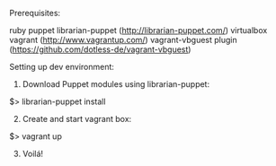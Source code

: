 Prerequisites:

  ruby
  puppet
  librarian-puppet (http://librarian-puppet.com/)
  virtualbox
  vagrant (http://www.vagrantup.com/)
  vagrant-vbguest plugin (https://github.com/dotless-de/vagrant-vbguest)


Setting up dev environment:

1. Download Puppet modules using librarian-puppet:

$> librarian-puppet install  

2. Create and start vagrant box:

$> vagrant up

3. Voilá! 